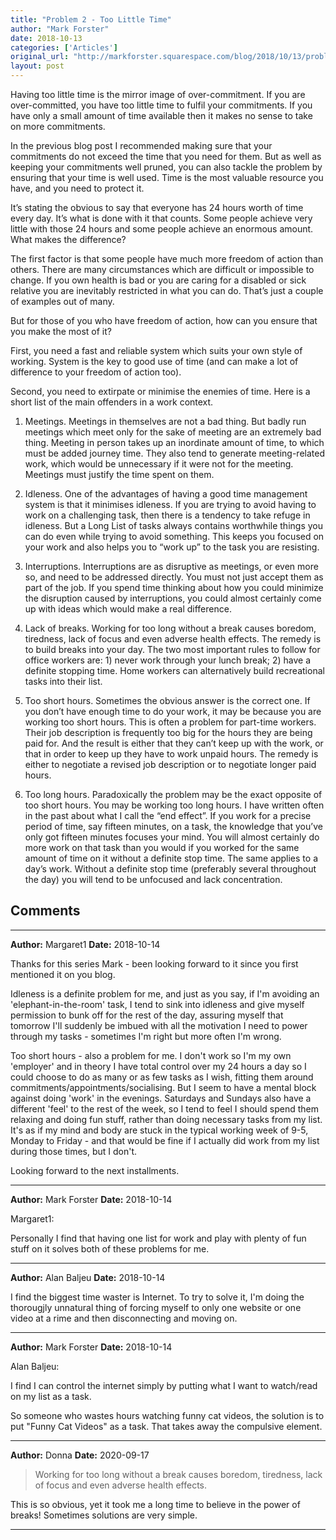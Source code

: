 ```yaml
---
title: "Problem 2 - Too Little Time"
author: "Mark Forster"
date: 2018-10-13
categories: ['Articles']
original_url: "http://markforster.squarespace.com/blog/2018/10/13/problem-2-too-little-time.html"
layout: post
---
```


Having too little time is the mirror image of over-commitment. If you are over-committed, you have too little time to fulfil your commitments. If you have only a small amount of time available then it makes no sense to take on more commitments.

In the previous blog post I recommended making sure that your commitments do not exceed the time that you need for them. But as well as keeping your commitments well pruned, you can also tackle the problem by ensuring that your time is well used. Time is the most valuable resource you have, and you need to protect it.

It’s stating the obvious to say that everyone has 24 hours worth of time every day. It’s what is done with it that counts. Some people achieve very little with those 24 hours and some people achieve an enormous amount. What makes the difference?

The first factor is that some people have much more freedom of action than others. There are many circumstances which are difficult or impossible to change. If you own health is bad or you are caring for a disabled or sick relative you are inevitably restricted in what you can do. That’s just a couple of examples out of many.

But for those of you who have freedom of action, how can you ensure that you make the most of it?

First, you need a fast and reliable system which suits your own style of working. System is the key to good use of time (and can make a lot of difference to your freedom of action too).

Second, you need to extirpate or minimise the enemies of time. Here is a short list of the main offenders in a work context.

1. Meetings. Meetings in themselves are not a bad thing. But badly run meetings which meet only for the sake of meeting are an extremely bad thing. Meeting in person takes up an inordinate amount of time, to which must be added journey time. They also tend to generate meeting-related work, which would be unnecessary if it were not for the meeting. Meetings must justify the time spent on them.

2. Idleness. One of the advantages of having a good time management system is that it minimises idleness. If you are trying to avoid having to work on a challenging task, then there is a tendency to take refuge in idleness. But a Long List of tasks always contains worthwhile things you can do even while trying to avoid something. This keeps you focused on your work and also helps you to “work up” to the task you are resisting.

3. Interruptions. Interruptions are as disruptive as meetings, or even more so, and need to be addressed directly. You must not just accept them as part of the job. If you spend time thinking about how you could minimize the disruption caused by interruptions, you could almost certainly come up with ideas which would make a real difference.

4. Lack of breaks. Working for too long without a break causes boredom, tiredness, lack of focus and even adverse health effects. The remedy is to build breaks into your day. The two most important rules to follow for office workers are: 1) never work through your lunch break; 2) have a definite stopping time. Home workers can alternatively build recreational tasks into their list.

5. Too short hours. Sometimes the obvious answer is the correct one. If you don’t have enough time to do your work, it may be because you are working too short hours. This is often a problem for part-time workers. Their job description is frequently too big for the hours they are being paid for. And the result is either that they can’t keep up with the work, or that in order to keep up they have to work unpaid hours. The remedy is either to negotiate a revised job description or to negotiate longer paid hours.

6. Too long hours. Paradoxically the problem may be the exact opposite of too short hours. You may be working too long hours. I have written often in the past about what I call the “end effect”. If you work for a precise period of time, say fifteen minutes, on a task, the knowledge that you’ve only got fifteen minutes focuses your mind. You will almost certainly do more work on that task than you would if you worked for the same amount of time on it without a definite stop time. The same applies to a day’s work. Without a definite stop time (preferably several throughout the day) you will tend to be unfocused and lack concentration.


## Comments

---

**Author:** Margaret1
**Date:** 2018-10-14

Thanks for this series Mark - been looking forward to it since you first mentioned it on you blog.  
  
Idleness is a definite problem for me, and just as you say, if I'm avoiding an 'elephant-in-the-room' task, I tend to sink into idleness and give myself permission to bunk off for the rest of the day, assuring myself that tomorrow I'll suddenly be imbued with all the motivation I need to power through my tasks - sometimes I'm right but more often I'm wrong.  
  
Too short hours - also a problem for me. I don't work so I'm my own 'employer' and in theory I have total control over my 24 hours a day so I could choose to do as many or as few tasks as I wish, fitting them around commitments/appointments/socialising. But I seem to have a mental block against doing 'work' in the evenings. Saturdays and Sundays also have a different 'feel' to the rest of the week, so I tend to feel I should spend them relaxing and doing fun stuff, rather than doing necessary tasks from my list. It's as if my mind and body are stuck in the typical working week of 9-5, Monday to Friday - and that would be fine if I actually did work from my list during those times, but I don't.   
  
Looking forward to the next installments.

---

**Author:** Mark Forster
**Date:** 2018-10-14

Margaret1:  
  
Personally I find that having one list for work and play with plenty of fun stuff on it solves both of these problems for me.

---

**Author:** Alan Baljeu
**Date:** 2018-10-14

I find the biggest time waster is Internet. To try to solve it, I'm doing the thorougjly unnatural thing of forcing myself to only one website or one video at a rime and then disconnecting and moving on.

---

**Author:** Mark Forster
**Date:** 2018-10-14

Alan Baljeu:  
  
I find I can control the internet simply by putting what I want to watch/read on my list as a task.   
  
So someone who wastes hours watching funny cat videos, the solution is to put "Funny Cat Videos" as a task. That takes away the compulsive element.

---

**Author:** Donna
**Date:** 2020-09-17

>Working for too long without a break causes boredom, tiredness, lack of focus and even adverse health effects.  
  
This is so obvious, yet it took me a long time to believe in the power of breaks! Sometimes solutions are very simple.

---
